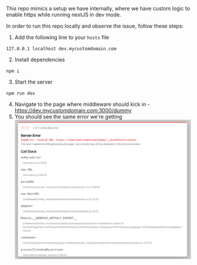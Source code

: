 This repo mimics a setup we have internally, where we have custom logic to enable https while running nextJS in dev mode.

In order to run this repo locally and observe the issue, follow these steps:

1. Add the following line to your `hosts` file

```shell
127.0.0.1 localhost dev.mycustomdomain.com
```

2. Install dependencies

```shell
npm i
```

3. Start the server

```shell
npm run dev
```

4. Navigate to the page where middleware should kick in - https://dev.mycustomdomain.com:3000/dummy
5. You should see the same error we're getting
   <img src="README_error_screenshot.png">
